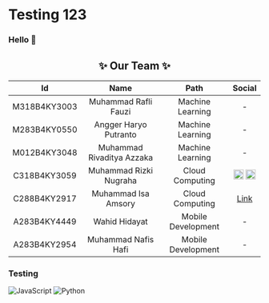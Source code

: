 # Testing 123

### Hello 🙌

<h2 align="center">✨ Our Team ✨</h2>

<div align="center">

|      Id     	|           Name           	|          Path          	|                Social                         |
|:-----------:	|:------------------------:	|:----------------------: |:--------------------------------------------:	|
| M318B4KY3003 	|    Muhammad Rafli Fauzi   	|  Machine Learning  		| - 	                                        |
| M283B4KY0550 	|    Angger Haryo Putranto    |  Machine Learning  	 	|    -   	                                    |
| M012B4KY3048 	|  Muhammad Rivaditya Azzaka  |  Machine Learning  	 	|       -      	                              |
| C318B4KY3059	|   Muhammad Rizki Nugraha    |   Cloud Computing  	 	|     [<img src="https://cdn.jsdelivr.net/gh/devicons/devicon@latest/icons/github/github-original.svg" width="20" height="20"/>](https://github.com/rizkingrh) [<img src="https://cdn.jsdelivr.net/gh/devicons/devicon/icons/linkedin/linkedin-original.svg" width="20" height="20"/>](https://linkedin.com/in/rizkingrh)    |
| C288B4KY2917	|     Muhammad Isa Amsory 	  |   Cloud Computing  	 	|   [Link](https://github.com/1saory)  	      |
| A283B4KY4449	|       Wahid Hidayat         | Mobile Development 	 	|   -   	                                    |
| A283B4KY2954	|     Muhammad Nafis Hafi     | Mobile Development 	 	|     -     	                                |

</div>

### Testing

![JavaScript](https://img.shields.io/badge/JavaScript-F7DF1E?style=for-the-badge&logo=javascript&logoColor=black)
![Python](https://img.shields.io/badge/Python-3776AB?style=for-the-badge&logo=python&logoColor=white)
